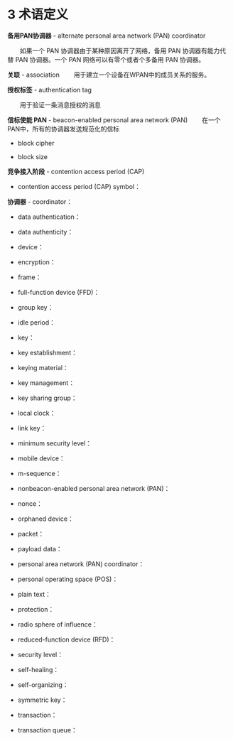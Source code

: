 # 3 术语定义

**备用PAN协调器** - alternate personal area network (PAN) coordinator

　　如果一个 PAN 协调器由于某种原因离开了网络，备用 PAN 协调器有能力代替 PAN 协调器。一个 PAN 网络可以有零个或者个多备用 PAN 协调器。
  
**关联** - association
　　用于建立一个设备在WPAN中的成员关系的服务。
  
**授权标签** - authentication tag 

　　用于验证一条消息授权的消息
  
**信标使能 PAN** - beacon-enabled personal area network (PAN)
　　在一个PAN中，所有的协调器发送规范化的信标
  
 - block cipher


 - block size


**竞争接入阶段** - contention access period (CAP)


 - contention access period (CAP) symbol：


**协调器** - coordinator：


 - data authentication：


 - data authenticity：


 - device：


 - encryption：


 - frame：


 - full-function device (FFD)：


 - group key：


 - idle period：


 - key：


 - key establishment：


 - keying material：


 - key management：


 - key sharing group：


 - local clock：


 - link key：


 - minimum security level：


 - mobile device：


 - m-sequence：


 - nonbeacon-enabled personal area network (PAN)：


 - nonce：


 - orphaned device：


 - packet：


 - payload data：


 - personal area network (PAN) coordinator：


 - personal operating space (POS)：


 - plain text：


 - protection：


 - radio sphere of influence：


 - reduced-function device (RFD)：


 - security level：


 - self-healing：


 - self-organizing：


 - symmetric key：


 - transaction：


 - transaction queue：